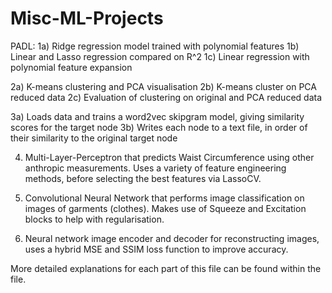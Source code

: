 # Misc-ML-Projects

PADL:
  1a) Ridge regression model trained with polynomial features
  1b) Linear and Lasso regression compared on R^2
  1c) Linear regression with polynomial feature expansion

  2a) K-means clustering and PCA visualisation
  2b) K-means cluster on PCA reduced data
  2c) Evaluation of clustering on original and PCA reduced data

  3a) Loads data and trains a word2vec skipgram model, giving similarity scores for the target node
  3b) Writes each node to a text file, in order of their similarity to the original target node

  4) Multi-Layer-Perceptron that predicts Waist Circumference using other anthropic measurements. Uses a variety of feature engineering methods, before selecting the best features via LassoCV.

  5) Convolutional Neural Network that performs image classification on images of garments (clothes). Makes use of Squeeze and Excitation blocks to help with regularisation.

  6) Neural network image encoder and decoder for reconstructing images, uses a hybrid MSE and SSIM loss function to improve accuracy.

More detailed explanations for each part of this file can be found within the file.
